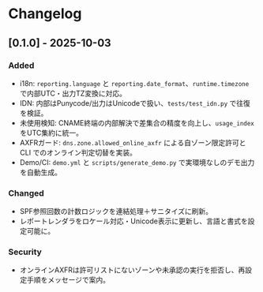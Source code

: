 # Changelog

## [0.1.0] - 2025-10-03
### Added
- i18n: `reporting.language` と `reporting.date_format`、`runtime.timezone` で内部UTC・出力TZ変換に対応。
- IDN: 内部はPunycode/出力はUnicodeで扱い、`tests/test_idn.py` で往復を検証。
- 未使用検知: CNAME終端の内部解決で差集合の精度を向上し、`usage_index` をUTC集約に統一。
- AXFRガード: `dns.zone.allowed_online_axfr` による自ゾーン限定許可と CLI でのオンライン判定切替を実装。
- Demo/CI: `demo.yml` と `scripts/generate_demo.py` で実環境なしのデモ出力を自動生成。

### Changed
- SPF参照回数の計数ロジックを連結処理＋サニタイズに刷新。
- レポートレンダラをロケール対応・Unicode表示に更新し、言語と書式を設定可能に。

### Security
- オンラインAXFRは許可リストにないゾーンや未承認の実行を拒否し、再設定手順をメッセージで案内。

